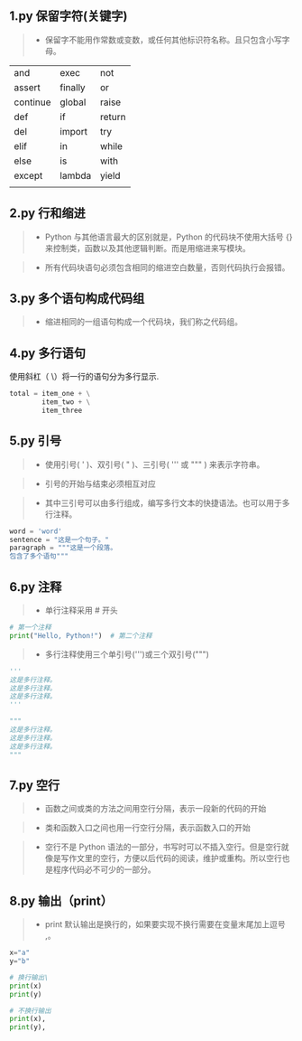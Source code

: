 ## 1.py 保留字符(关键字)

> - 保留字不能用作常数或变数，或任何其他标识符名称。且只包含小写字母。

|          |         |        |
| -------- | ------- | ------ |
| and      | exec    | not    |
| assert   | finally | or     |
| continue | global  | raise  |
| def      | if      | return |
| del      | import  | try    |
| elif     | in      | while  |
| else     | is      | with   |
| except   | lambda  | yield  |
|          |         |        |

## 2.py 行和缩进

> - Python 与其他语言最大的区别就是，Python 的代码块不使用大括号 {} 来控制类，函数以及其他逻辑判断。而是用缩进来写模块。

> - 所有代码块语句必须包含相同的缩进空白数量，否则代码执行会报错。

## 3.py 多个语句构成代码组

> - 缩进相同的一组语句构成一个代码块，我们称之代码组。

## 4.py 多行语句

使用斜杠（ \）将一行的语句分为多行显示.

```python
total = item_one + \
        item_two + \
        item_three
```

## 5.py 引号

> - 使用引号( ' )、双引号( " )、三引号( ''' 或 """ ) 来表示字符串。

> - 引号的开始与结束必须相互对应

> - 其中三引号可以由多行组成，编写多行文本的快捷语法。也可以用于多行注释。

```python
word = 'word'
sentence = "这是一个句子。"
paragraph = """这是一个段落。
包含了多个语句"""
```

## 6.py 注释

> - 单行注释采用 # 开头

```python
# 第一个注释
print("Hello, Python!")  # 第二个注释
```

> - 多行注释使用三个单引号(''')或三个双引号(""")

```python
'''
这是多行注释。
这是多行注释。
这是多行注释。
'''

"""
这是多行注释。
这是多行注释。
这是多行注释。
"""
```

## 7.py 空行

> - 函数之间或类的方法之间用空行分隔，表示一段新的代码的开始

> - 类和函数入口之间也用一行空行分隔，表示函数入口的开始

> - 空行不是 Python 语法的一部分，书写时可以不插入空行。但是空行就像是写作文里的空行，方便以后代码的阅读，维护或重构。所以空行也是程序代码必不可少的一部分。

## 8.py 输出（print）

> - print 默认输出是换行的，如果要实现不换行需要在变量末尾加上逗号 ,。

```python
x="a"
y="b"

# 换行输出\
print(x)
print(y)

# 不换行输出
print(x),
print(y),
```
